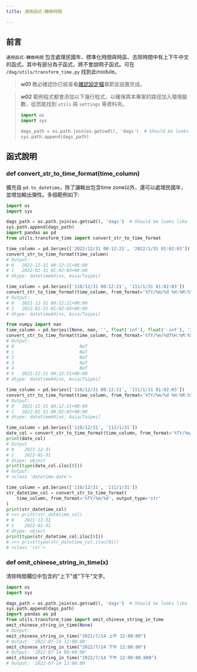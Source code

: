 ```yaml
---
title: 通用函式-轉換時間

---
```



## 前言
`通用函式-轉換時間` 包含處理民國年、標準化時間與時區、去除時間中有上下午中文的函式。其中有部分為子函式，將不會說明子函式。可在 `/dag/utils/transform_time.py` 找到此module。

> **w01**
> 務必確認你已經查看[確認設定檔](/data-end/dag-config)章節並設置完成。

> **w02**
> 範例程式都會添加以下幾行程式，以確保將本專案的路徑加入環境變數，從而能找到 `utils` 與 `settings` 等資料夾。
> ``` python
> import os
> import sys
>
> dags_path = os.path.join(os.getcwd(), 'dags')  # Should be looks like '.../dags'
> sys.path.append(dags_path)
> ```

## 函式說明
### def convert_str_to_time_format(time_column)
擴充自 `pd.to_datetime`，除了讓輸出包含time zone以外，還可以處理民國年，並增加輸出彈性。多個範例如下:
``` python
import os
import sys

dags_path = os.path.join(os.getcwd(), 'dags')  # Should be looks like '.../dags'
sys.path.append(dags_path)
import pandas as pd
from utils.transform_time import convert_str_to_time_format

time_column = pd.Series(['2022/12/31 00:12:21', '2022/1/31 01:02:03'])
convert_str_to_time_format(time_column)
# Output:
# 0   2022-12-31 00:12:21+08:00
# 1   2022-01-31 01:02:03+08:00
# dtype: datetime64[ns, Asia/Taipei]

time_column = pd.Series(['110/12/31 00:12:21', '111/1/31 01:02:03'])
convert_str_to_time_format(time_column, from_format='%TY/%m/%d %H:%M:%S')
# Output:
# 0   2021-12-31 00:12:21+08:00
# 1   2022-01-31 01:02:03+08:00
# dtype: datetime64[ns, Asia/Taipei]

from numpy import nan
time_column = pd.Series([None, nan, '', float('inf'), float('-inf'), '110/12/31T00:12:21'])
convert_str_to_time_format(time_column, from_format='%TY/%m/%dT%H:%M:%S')
# Output:
# 0                         NaT
# 1                         NaT
# 2                         NaT
# 3                         NaT
# 4                         NaT
# 5   2021-12-31 00:12:21+08:00
# dtype: datetime64[ns, Asia/Taipei]

time_column = pd.Series(['110/12/31 00:12:21', '111/1/31 01:02:03'])
convert_str_to_time_format(time_column, from_format='%TY/%m/%d %H:%M:%S', is_from_utc=True)
# Output:
# 0   2021-12-31 08:12:21+08:00
# 1   2022-01-31 09:02:03+08:00
# dtype: datetime64[ns, Asia/Taipei]

time_column = pd.Series(['110/12/31', '111/1/31'])
date_col = convert_str_to_time_format(time_column, from_format='%TY/%m/%d', output_level='date')
print(date_col)
# Output
# 0    2021-12-31
# 1    2022-01-31
# dtype: object
print(type(date_col.iloc[0]))
# Output:
# <class 'datetime.date'>

time_column = pd.Series(['110/12/31', '111/1/31'])
str_datetime_col = convert_str_to_time_format(
    time_column, from_format='%TY/%m/%d', output_type='str'
)
print(str_datetime_col)
# >>> print(str_datetime_col)
# 0    2021-12-31
# 1    2022-01-31
# dtype: object
print(type(str_datetime_col.iloc[0]))
# >>> print(type(str_datetime_col.iloc[0]))
# <class 'str'>
```

### def omit_chinese_string_in_time(x)
清除時間欄位中包含的"上下"或"下午"文字。
``` python
import os
import sys

dags_path = os.path.join(os.getcwd(), 'dags')  # Should be looks like '.../dags'
sys.path.append(dags_path)
import pandas as pd
from utils.transform_time import omit_chinese_string_in_time
omit_chinese_string_in_time(None)
# Output:
omit_chinese_string_in_time("2022/7/14 上午 12:00:00")
# Output: '2022-07-14 12:00:00'
omit_chinese_string_in_time("2022/7/14 下午 12:00:00")
# Output: '2022-07-14 00:00:00'
omit_chinese_string_in_time("2022/7/14 下午 12:00:00.000")
# Output: '2022-07-14 12:00:00'
```